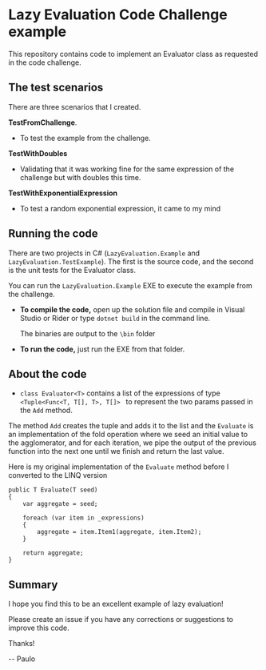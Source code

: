 # Lazy Evaluation Code Challenge example

This repository contains code to implement an Evaluator class as requested in the code challenge.

## The test scenarios

There are three scenarios that I created.

**TestFromChallenge**.

* To test the example from the challenge.

**TestWithDoubles**

* Validating that it was working fine for the same expression of the challenge but with doubles this time.

**TestWithExponentialExpression**

* To test a random exponential expression, it came to my mind

## Running the code

There are two projects in C# (`LazyEvaluation.Example` and `LazyEvaluation.TestExample`).
The first is the source code, and the second is the unit tests for the Evaluator class.

You can run the `LazyEvaluation.Example` EXE to execute the example from the challenge.

* **To compile the code,** open up the solution file and compile in Visual Studio or Rider or type `dotnet build` in the command line.

  The binaries are output to the `\bin` folder
* **To run the code,** just run the EXE from that folder.

## About the code

* `class Evaluator<T>` contains a list of the expressions of type `<Tuple<Func<T, T[], T>, T[]>
  ` to represent the two params passed in the `Add` method.

The method `Add` creates the tuple and adds it to the list and the `Evaluate` is an implementation of the fold operation where
we seed an initial value to the agglomerator, and for each iteration, we pipe the output of the previous function into the next one until we finish
and return the last value.

Here is my original implementation of the `Evaluate` method before I converted to the LINQ version

```CSharp
public T Evaluate(T seed)
{
    var aggregate = seed;

    foreach (var item in _expressions)
    {
        aggregate = item.Item1(aggregate, item.Item2);
    }

    return aggregate;
}
```
## Summary

I hope you find this to be an excellent example of lazy evaluation!

Please create an issue if you have any corrections or suggestions to improve this code.

Thanks!

-- Paulo



